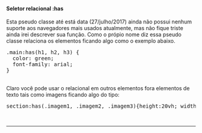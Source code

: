 #### Seletor relacional :has
Esta pseudo classe até está data (27/julho/2017) ainda não possui nenhum suporte aos navegadores mais usados atualmente, mas não fique triste ainda irei descrever sua função. Como o própio nome diz essa pseudo classe relaciona os elementos ficando algo como o exemplo abaixo.<br>
<pre>
.main:has(h1, h2, h3) {
  color: green;
  font-family: arial;
}
</pre>
<br>
Claro você pode usar o relacional em outros elementos fora elementos de texto tais como imagens ficando algo do tipo:<br>  
<pre>
section:has(.imagem1, .imagem2, .imagem3){height:20vh; width: 30vw;}
</pre>
<br><hr>
